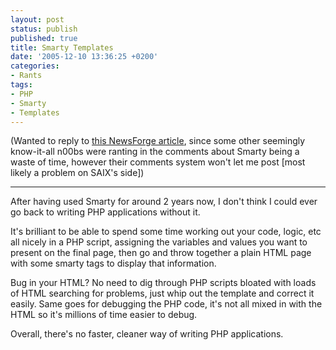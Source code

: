 ```yaml
---
layout: post
status: publish
published: true
title: Smarty Templates
date: '2005-12-10 13:36:25 +0200'
categories:
- Rants
tags:
- PHP
- Smarty
- Templates
---
```


(Wanted to reply to [this NewsForge
article](http://programming.newsforge.com/article.pl?sid=05/11/23/1914216&from=rss),
since some other seemingly know-it-all n00bs were ranting in the
comments about Smarty being a waste of time, however their comments
system won't let me post [most likely a problem on SAIX's side])

---

After having used Smarty for around 2 years now, I don't think I could
ever go back to writing PHP applications without it.

It's brilliant to be able to spend some time working out your code,
logic, etc all nicely in a PHP script, assigning the variables and
values you want to present on the final page, then go and throw together
a plain HTML page with some smarty tags to display that information.

Bug in your HTML? No need to dig through PHP scripts bloated with loads
of HTML searching for problems, just whip out the template and correct
it easily. Same goes for debugging the PHP code, it's not all mixed in
with the HTML so it's millions of time easier to debug.

Overall, there's no faster, cleaner way of writing PHP applications.
